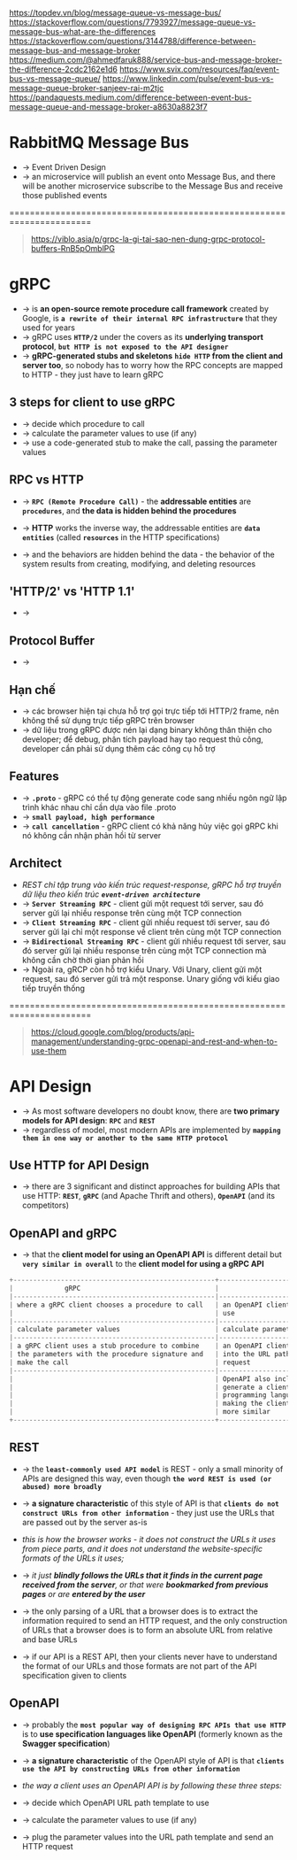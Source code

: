 https://topdev.vn/blog/message-queue-vs-message-bus/
https://stackoverflow.com/questions/7793927/message-queue-vs-message-bus-what-are-the-differences
https://stackoverflow.com/questions/3144788/difference-between-message-bus-and-message-broker
https://medium.com/@ahmedfaruk888/service-bus-and-message-broker-the-difference-2cdc2162e1d6
https://www.svix.com/resources/faq/event-bus-vs-message-queue/
https://www.linkedin.com/pulse/event-bus-vs-message-queue-broker-sanjeev-rai-m2tjc
https://pandaquests.medium.com/difference-between-event-bus-message-queue-and-message-broker-a8630a8823f7

# RabbitMQ Message Bus
* -> Event Driven Design
* -> an microservice will publish an event onto Message Bus, and there will be another microservice subscribe to the Message Bus and receive those published events

======================================================================
> https://viblo.asia/p/grpc-la-gi-tai-sao-nen-dung-grpc-protocol-buffers-RnB5pOmblPG

# gRPC
* -> is **an open-source remote procedure call framework** created by Google, is **`a rewrite of their internal RPC infrastructure`** that they used for years 
* -> gRPC uses **`HTTP/2`** under the covers as its **underlying transport protocol**, **`but HTTP is not exposed to the API designer`**
* -> **gRPC-generated stubs and skeletons** **`hide HTTP` from the client and server too**, so nobody has to worry how the RPC concepts are mapped to HTTP - they just have to learn gRPC

## 3 steps for client to use gRPC
* -> decide which procedure to call
* -> calculate the parameter values to use (if any)
* -> use a code-generated stub to make the call, passing the parameter values

## RPC vs HTTP
* -> **`RPC (Remote Procedure Call)`** - the **addressable entities** are **`procedures`**, and **the data is hidden behind the procedures**

* ->  **HTTP** works the inverse way, the addressable entities are **`data entities`** (called **`resources`** in the HTTP specifications)
* -> and the behaviors are hidden behind the data - the behavior of the system results from creating, modifying, and deleting resources 

## 'HTTP/2' vs 'HTTP 1.1'
* -> 

## Protocol Buffer
* ->

## Hạn chế
* -> các browser hiện tại chưa hỗ trợ gọi trực tiếp tới HTTP/2 frame, nên không thể sử dụng trực tiếp gRPC trên browser
* -> dữ liệu trong gRPC được nén lại dạng binary không thân thiện cho developer; để debug, phân tích payload hay tạo request thủ công, developer cần phải sử dụng thêm các công cụ hỗ trợ

## Features
* -> **`.proto`** - gRPC có thể tự động generate code sang nhiều ngôn ngữ lập trình khác nhau chỉ cần dựa vào file .proto
* -> **`small payload, high performance`**
* -> **`call cancellation`** - gRPC client có khả năng hủy việc gọi gRPC khi nó không cần nhận phản hồi từ server

## Architect
* _REST chỉ tập trung vào kiến trúc request-response,  gRPC hỗ trợ truyền dữ liệu theo kiến trúc **`event-driven architecture`**_
* -> **`Server Streaming RPC`** - client gửi một request tới server, sau đó server gửi lại nhiều response trên cùng một TCP connection
* -> **`Client Streaming RPC`** - client gửi nhiều request tới server, sau đó server gửi lại chỉ một response về client trên cùng một TCP connection
* -> **`Bidirectional Streaming RPC`** - client gửi nhiều request tới server, sau đó server gửi lại nhiều response trên cùng một TCP connection mà không cần chờ thời gian phản hồi
* -> Ngoài ra, gRCP còn hỗ trợ kiểu Unary. Với Unary, client gửi một request, sau đó server gửi trả một response. Unary giống với kiểu giao tiếp truyền thống

======================================================================
> https://cloud.google.com/blog/products/api-management/understanding-grpc-openapi-and-rest-and-when-to-use-them

# API Design
* -> As most software developers no doubt know, there are **two primary models for API design**: **`RPC`** and **`REST`**
* -> regardless of model, most modern APIs are implemented by **`mapping them in one way or another to the same HTTP protocol`**

## Use HTTP for API Design
* -> there are 3 significant and distinct approaches for building APIs that use HTTP: **`REST`**, **`gRPC`** (and Apache Thrift and others), **`OpenAPI`** (and its competitors)

## OpenAPI and gRPC
* -> that the **client model for using an OpenAPI API** is different detail but **`very similar in overall`** to the **client model for using a gRPC API**
```cs
+---------------------------------------------------+--------------------------------------------------+
|             gRPC                                  |                   OpenAPI                        |
|---------------------------------------------------|--------------------------------------------------|
| where a gRPC client chooses a procedure to call   | an OpenAPI client chooses a URL path template to | 
|                                                   | use                                              |
|---------------------------------------------------|--------------------------------------------------|
| calculate parameter values                        | calculate parameter values                       |
|---------------------------------------------------|--------------------------------------------------|
| a gRPC client uses a stub procedure to combine    | an OpenAPI client inserts the parameter values   |
| the parameters with the procedure signature and   | into the URL path template and issues an HTTP    |
| make the call                                     | request                                          |
|---------------------------------------------------|--------------------------------------------------|
|                                                   | OpenAPI also includes tools that will optionally |
|                                                   | generate a client stub procedure in the client   |
|                                                   | programming language that hides these details,   |
|                                                   | making the client experience of the two even     |
|                                                   | more similar                                     |
+---------------------------------------------------+--------------------------------------------------+
```

## REST
* -> the **`least-commonly used API model`** is REST - only a small minority of APIs are designed this way, even though **`the word REST is used (or abused) more broadly`**
* -> **a signature characteristic** of this style of API is that **`clients do not construct URLs from other information`** - they just use the URLs that are passed out by the server as-is

* _this is how the browser works - it does not construct the URLs it uses from piece parts, and it does not understand the website-specific formats of the URLs it uses;_
* -> _it just **blindly follows the URLs that it finds in the current page received from the server**, or that were **bookmarked from previous pages** or are **entered by the user**_

* -> the only parsing of a URL that a browser does is to extract the information required to send an HTTP request, and the only construction of URLs that a browser does is to form an absolute URL from relative and base URLs 
* -> if our API is a REST API, then your clients never have to understand the format of our URLs and those formats are not part of the API specification given to clients

## OpenAPI
* -> probably the **`most popular way of designing RPC APIs that use HTTP`** is to **use specification languages like OpenAPI** (formerly known as the **Swagger specification**)
* -> **a signature characteristic** of the OpenAPI style of API is that **`clients use the API by constructing URLs from other information`**

* _the way a client uses an OpenAPI API is by following these three steps:_
* -> decide which OpenAPI URL path template to use
* -> calculate the parameter values to use (if any)
* -> plug the parameter values into the URL path template and send an HTTP request